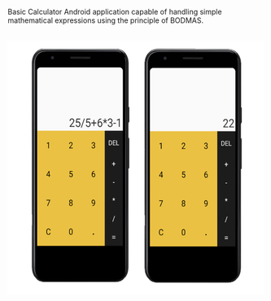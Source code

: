 Basic Calculator Android application capable of handling simple mathematical expressions using the principle of BODMAS.

</br>
<img src="./calc.png" width="600" height="500">
